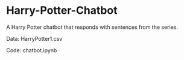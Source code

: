 # Harry-Potter-Chatbot
A Harry Potter chatbot that responds with sentences from the series.


Data: HarryPotter1.csv


Code: chatbot.ipynb
